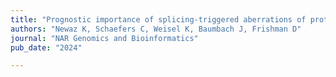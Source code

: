 ```yaml
---
title: "Prognostic importance of splicing-triggered aberrations of protein complex interfaces in cancer"
authors: "Newaz K, Schaefers C, Weisel K, Baumbach J, Frishman D"
journal: "NAR Genomics and Bioinformatics"
pub_date: "2024"

---
```

